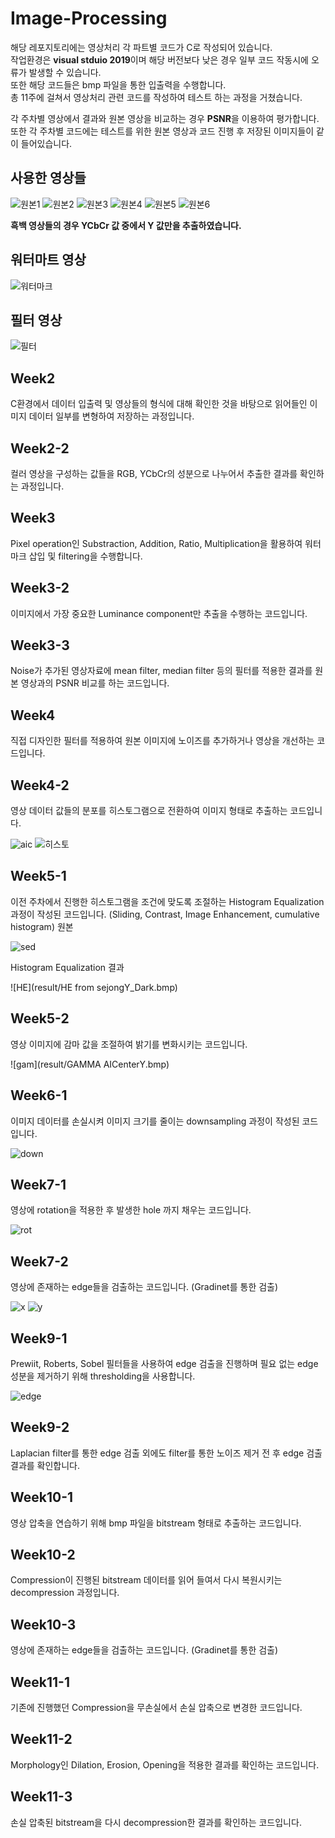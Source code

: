 # Image-Processing

해당 레포지토리에는 영상처리 각 파트별 코드가 C로 작성되어 있습니다.  
작업환경은 **visual stduio 2019**이며 해당 버전보다 낮은 경우 일부 코드 작동시에 오류가 발생할 수 있습니다.  
또한 해당 코드들은 bmp 파일을 통한 입출력을 수행합니다.  
총 11주에 걸쳐서 영상처리 관련 코드를 작성하여 테스트 하는 과정을 거쳤습니다.

각 주차별 영상에서 결과와 원본 영상을 비교하는 경우 **PSNR**을 이용하여 평가합니다.  
또한 각 주차별 코드에는 테스트를 위한 원본 영상과 코드 진행 후 저장된 이미지들이 같이 들어있습니다.  

사용한 영상들
-----------
![원본1](result/AICenter.bmp)
![원본2](result/AICenterY_128X128.bmp)
![원본3](result/AICenterY_CombinedNoise.bmp)
![원본4](result/AICenterY_Dark.bmp)
![원본5](result/GateY.bmp)
![원본6](result/GateY_128X128.bmp)

**흑백 영상들의 경우 YCbCr 값 중에서 Y 값만을 추출하였습니다.**

워터마트 영상
-----------
![워터마크](result/SejongMark.bmp)

필터 영상
-----------
![필터](result/FilteringMask.bmp)


Week2
-----------
C환경에서 데이터 입출력 및 영상들의 형식에 대해 확인한 것을 바탕으로 읽어들인 이미지 데이터 일부를 변형하여 저장하는 과정입니다.  

Week2-2
-----------
컬러 영상을 구성하는 값들을 RGB, YCbCr의 성분으로 나누어서 추출한 결과를 확인하는 과정입니다.  

Week3
-----------
Pixel operation인 Substraction, Addition, Ratio, Multiplication을 활용하여 워터마크 삽입 및 filtering을 수행합니다. 

Week3-2
-----------
이미지에서 가장 중요한 Luminance component만 추출을 수행하는 코드입니다.

Week3-3
-----------
Noise가 추가된 영상자료에 mean filter, median filter 등의 필터를 적용한 결과를 원본 영상과의 PSNR 비교를 하는 코드입니다.

Week4
-----------
직접 디자인한 필터를 적용하여 원본 이미지에 노이즈를 추가하거나 영상을 개선하는 코드입니다. 

Week4-2
-----------
영상 데이터 값들의 분포를 히스토그램으로 전환하여 이미지 형태로 추출하는 코드입니다.  

![aic](result/AICenterY.bmp)
![히스토](result/OutputHisto.bmp)

Week5-1
-----------
이전 주차에서 진행한 히스토그램을 조건에 맞도록 조절하는 Histogram Equalization 과정이 작성된 코드입니다. (Sliding, Contrast, Image Enhancement, cumulative histogram)
원본

![sed](result/sejongDarkY.bmp)

Histogram Equalization 결과

![HE](result/HE from sejongY_Dark.bmp)

Week5-2
-----------
영상 이미지에 감마 값을 조절하여 밝기를 변화시키는 코드입니다.

![gam](result/GAMMA AICenterY.bmp)

Week6-1
-----------
이미지 데이터를 손실시켜 이미지 크기를 줄이는 downsampling 과정이 작성된 코드입니다.

![down](result/Downsampledoutput.bmp)

Week7-1
-----------
영상에 rotation을 적용한 후 발생한 hole 까지 채우는 코드입니다.

![rot](result/rot.bmp)

Week7-2
-----------
영상에 존재하는 edge들을 검출하는 코드입니다. (Gradinet를 통한 검출)

![x](result/Output_Edge_X.bmp)
![y](result/Output_Edge_Y.bmp)

Week9-1
-----------
Prewiit, Roberts, Sobel 필터들을 사용하여 edge 검출을 진행하며 필요 없는 edge 성분을 제거하기 위해 thresholding을 사용합니다.

![edge](result/OutputSobelFilter.bmp)

Week9-2
-----------
Laplacian filter를 통한 edge 검출 외에도 filter를 통한 노이즈 제거 전 후 edge 검출 결과를 확인합니다.

Week10-1
-----------
영상 압축을 연습하기 위해 bmp 파일을 bitstream 형태로 추출하는 코드입니다.

Week10-2
-----------
Compression이 진행된 bitstream 데이터를 읽어 들여서 다시 복원시키는 decompression 과정입니다.

Week10-3
-----------
영상에 존재하는 edge들을 검출하는 코드입니다. (Gradinet를 통한 검출)

Week11-1
-----------
기존에 진행했던 Compression을 무손실에서 손실 압축으로 변경한 코드입니다.

Week11-2
-----------
Morphology인 Dilation, Erosion, Opening을 적용한 결과를 확인하는 코드입니다.

Week11-3
-----------
손실 압축된 bitstream을 다시 decompression한 결과를 확인하는 코드입니다.
